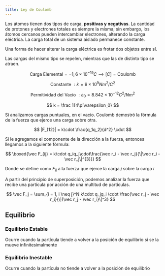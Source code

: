 ```yaml
---
title: Ley de Coulomb
---
```


Los átomos tienen dos tipos de carga, **positivas y negativas**. La cantidad de protones y electrones totales es siempre la misma; sin embargo, los átomos cercanos pueden intercambiar electrones, alterando la carga eléctrica. La carga total de un sistema aislado permanece constante.

Una forma de hacer alterar la carga eléctrica es frotar dos objetos entre sí.

Las cargas del mismo tipo se repelen, mientras que las de distinto tipo se atraen.

$$
\text{Carga Elemental} = -1,6\times10^{-19} C \implies [C] = \text{Coulomb}
$$

$$
\text{Constante }:k = 9\times10^9 N m^2/C^2
$$

$$
\text{Permitividad del Vacio }:\varepsilon_0= 8.842\times10^{-12}C^2/Nm^2
$$

$$
k = \frac 1{4\pi\varepsilon_0}
$$

Si analizamos cargas puntuales, en el vacío. Coulomb demostró la fórmula de la fuerza que ejerce una carga sobre otra.

$$
|F_{12}| = k\cdot \frac{q_1q_2}{d^2} \cdot
$$

Si le agregamos el componente de la dirección a la fuerza, entonces llegamos a la siguiente fórmula:

$$
\boxed{\vec F_{ij} = k\cdot q_iq_j\cdot\frac{\vec r_i - \vec r_j}{\|\vec r_i - \vec r_j\|^{3}}}
$$

Donde se define como $F_{ij}$ a la fuerza que ejerce la carga $j$ sobre la carga $i$

A partir del principio de superposición, podemos analizar la fuerza que recibe una partícula por acción de una multitud de partículas.

$$
\vec F_j = \sum_{i = 1, i \neq j}^N k\cdot q_jq_i \cdot \frac{\vec r_j - \vec r_i}{\|{\vec r_j - \vec r_i}\|^3}
$$

## Equilibrio

### Equilibrio Estable

Ocurre cuando la partícula tiende a volver a la posición de equilibrio si se la mueve infinitesimalmente

### Equilibrio Inestable

Ocurre cuando la partícula no tiende a volver a la posición de equilibrio
